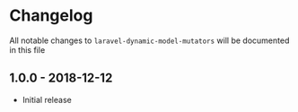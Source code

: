 # Changelog

All notable changes to `laravel-dynamic-model-mutators` will be documented in this file

## 1.0.0 - 2018-12-12

- Initial release
